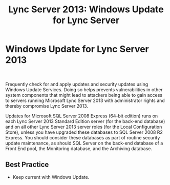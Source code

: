 ﻿---
title: 'Lync Server 2013: Windows Update for Lync Server'
TOCTitle: Windows Update for Lync Server 2013
ms:assetid: fe26ab32-b1a9-421d-9227-506703d4b834
ms:mtpsurl: https://technet.microsoft.com/en-us/library/Dn518337(v=OCS.15)
ms:contentKeyID: 62625495
ms.date: 07/23/2014
mtps_version: v=OCS.15
---

# Windows Update for Lync Server 2013

 


Frequently check for and apply updates and security updates using Windows Update Services. Doing so helps prevents vulnerabilities in other system components that might lead to attackers being able to gain access to servers running Microsoft Lync Server 2013 with administrator rights and thereby compromise Lync Server 2013.

Updates for Microsoft SQL Server 2008 Express (64-bit edition) runs on each Lync Server 2013 Standard Edition server (for the back-end database) and on all other Lync Server 2013 server roles (for the Local Configuration Store), unless you have upgraded these databases to SQL Server 2008 R2 Express. You should consider these databases as part of routine security update maintenance, as should SQL Server on the back-end database of a Front End pool, the Monitoring database, and the Archiving database.

## Best Practice

  - Keep current with Windows Update.

